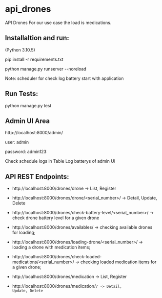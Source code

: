 # api_drones
API Drones  For our use case the load is medications.

## Installaltion and run:

(Python 3.10.5)

 pip install -r requirements.txt

python manage.py runserver --noreload

Note: scheduler for check log battery start with application

## Run Tests:
python manage.py test

## Admin UI Area

http://localhost:8000/admin/

user: admin

password: admin123

Check schedule logs in Table Log batterys of admin UI

## API REST Endpoints:
- http://localhost:8000/drones/drone -> List, Register
- http://localhost:8000/drones/drone/<serial_number>/ -> Detail, Update, Delete
- http://localhost:8000/drones/check-battery-level/<serial_number>/ -> check drone battery level for a given drone
- http://localhost:8000/drones/availables/ -> checking available drones for loading;
- http://localhost:8000/drones/loading-drone/<serial_number>/ -> loading a drone with medication items;
- http://localhost:8000/drones/check-loaded-medications/<serial_number>/ -> checking loaded medication items for a given drone;

- http://localhost:8000/drones/medication -> List, Register
- http://localhost:8000/drones/medication/<code>/ -> Detail, Update, Delete


